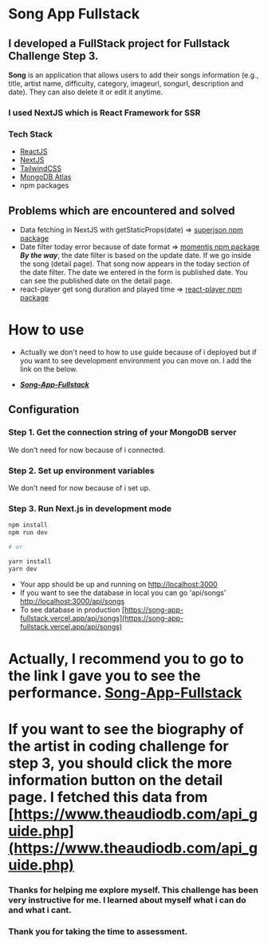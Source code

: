 # Song App Fullstack

## I developed a FullStack project for Fullstack Challenge Step 3.

**Song** is an application that allows users to add their songs information (e.g., title, artist name, difficulty, category, imageurl, songurl, description and date). They can also delete it or edit it anytime.

### I used NextJS which is React Framework for SSR

### Tech Stack

- [ReactJS](https://reactjs.org/)
- [NextJS](https://nextjs.org/)
- [TailwindCSS](https://tailwindcss.com/)
- [MongoDB Atlas](https://www.mongodb.com/cloud/atlas)
- npm packages

## Problems which are encountered and solved

- Data fetching in NextJS with getStaticProps(date) => [superjson npm package](https://github.com/blitz-js/superjson)
- Date filter today error because of date format => [momentjs npm package](https://www.npmjs.com/package/moment) <br/>
  **_By the way_**, the date filter is based on the update date. If we go inside the song (detail page). That song now appears in the today section of the date filter. The date we entered in the form is published date. You can see the published date on the detail page.
- react-player get song duration and played time => [react-player npm package](https://www.npmjs.com/package/react-player)

# How to use

- Actually we don't need to how to use guide because of i deployed but if you want to see development environment you can move on. I add the link on the below.

- **_[Song-App-Fullstack](https://song-app-fullstack.vercel.app/)_**

## Configuration

### Step 1. Get the connection string of your MongoDB server

We don't need for now because of i connected.

### Step 2. Set up environment variables

We don't need for now because of i set up.

### Step 3. Run Next.js in development mode

```bash
npm install
npm run dev

# or

yarn install
yarn dev
```

- Your app should be up and running on [http://localhost:3000](http://localhost:3000)
- If you want to see the database in local you can go 'api/songs' [http://localhost:3000/api/songs](http://localhost:3000/api/songs)
- To see database in production [https://song-app-fullstack.vercel.app/api/songs](https://song-app-fullstack.vercel.app/api/songs)


# Actually, I recommend you to go to the link I gave you to see the performance. [Song-App-Fullstack](https://song-app-fullstack.vercel.app/)
# If you want to see the biography of the artist in coding challenge for step 3, you should click the more information button on the detail page. I fetched this data from [https://www.theaudiodb.com/api_guide.php](https://www.theaudiodb.com/api_guide.php)

### Thanks for helping me explore myself. This challenge has been very instructive for me. I learned about myself what i can do and what i cant.

### Thank you for taking the time to assessment.
